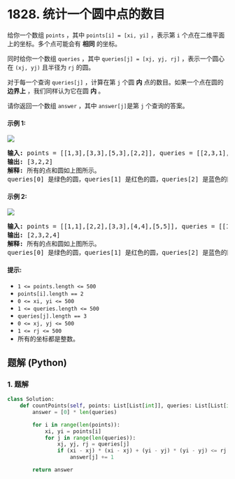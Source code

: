 # 1828. 统计一个圆中点的数目
给你一个数组 `points` ，其中 `points[i] = [xi, yi]` ，表示第 `i` 个点在二维平面上的坐标。多个点可能会有 **相同** 的坐标。

同时给你一个数组 `queries` ，其中 `queries[j] = [xj, yj, rj]` ，表示一个圆心在 `(xj, yj)` 且半径为 `rj` 的圆。

对于每一个查询 `queries[j]` ，计算在第 `j` 个圆 **内** 点的数目。如果一个点在圆的 **边界上** ，我们同样认为它在圆 **内** 。

请你返回一个数组 `answer` ，其中 `answer[j]`是第 `j` 个查询的答案。

#### 示例 1:
![](https://assets.leetcode.com/uploads/2021/03/25/chrome_2021-03-25_22-34-16.png)
<pre>
<strong>输入:</strong> points = [[1,3],[3,3],[5,3],[2,2]], queries = [[2,3,1],[4,3,1],[1,1,2]]
<strong>输出:</strong> [3,2,2]
<strong>解释:</strong> 所有的点和圆如上图所示。
queries[0] 是绿色的圆，queries[1] 是红色的圆，queries[2] 是蓝色的圆。
</pre>

#### 示例 2:
![](https://assets.leetcode.com/uploads/2021/03/25/chrome_2021-03-25_22-42-07.png)
<pre>
<strong>输入:</strong> points = [[1,1],[2,2],[3,3],[4,4],[5,5]], queries = [[1,2,2],[2,2,2],[4,3,2],[4,3,3]]
<strong>输出:</strong> [2,3,2,4]
<strong>解释:</strong> 所有的点和圆如上图所示。
queries[0] 是绿色的圆，queries[1] 是红色的圆，queries[2] 是蓝色的圆，queries[3] 是紫色的圆。
</pre>

#### 提示:
* `1 <= points.length <= 500`
* `points[i].length == 2`
* `0 <= xi, yi <= 500`
* `1 <= queries.length <= 500`
* `queries[j].length == 3`
* `0 <= xj, yj <= 500`
* `1 <= rj <= 500`
* 所有的坐标都是整数。

## 题解 (Python)

### 1. 题解
```Python
class Solution:
    def countPoints(self, points: List[List[int]], queries: List[List[int]]) -> List[int]:
        answer = [0] * len(queries)

        for i in range(len(points)):
            xi, yi = points[i]
            for j in range(len(queries)):
                xj, yj, rj = queries[j]
                if (xi - xj) * (xi - xj) + (yi - yj) * (yi - yj) <= rj * rj:
                    answer[j] += 1

        return answer
```
